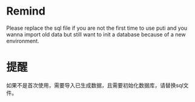 # Remind
Please replace the sql file if you are not the first time to use puti and you wanna import old data but still want to init a database because of a new environment.

# 提醒
如果不是首次使用，需要导入已生成数据，且需要初始化数据库，请替换sql文件。